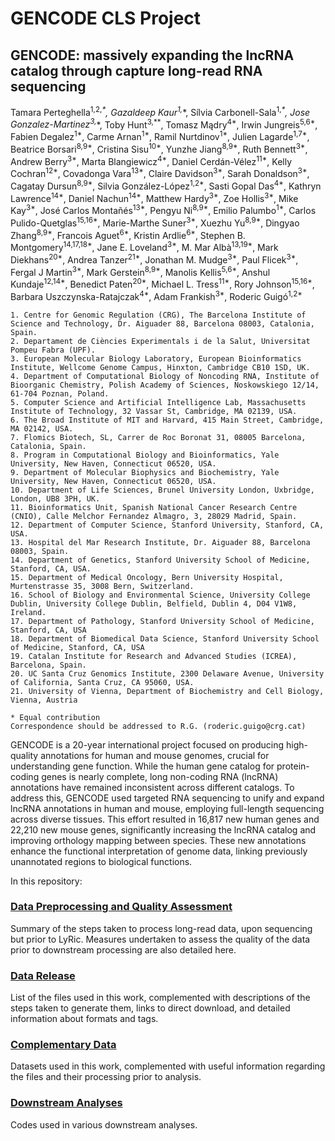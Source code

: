 # GENCODE CLS Project
## GENCODE: massively expanding the lncRNA catalog through capture long-read RNA sequencing
Tamara Perteghella<sup>1,2,*\*</sup>, Gazaldeep Kaur<sup>1,*\*</sup>,  Sílvia Carbonell-Sala<sup>1,*\*</sup>, Jose Gonzalez-Martinez<sup>3,*\*</sup>, Toby Hunt<sup>3,*\*</sup>, Tomasz Mądry<sup>4\*</sup>, Irwin Jungreis<sup>5,6\*</sup>, Fabien Degalez<sup>1\*</sup>, Carme Arnan<sup>1\*</sup>, Ramil Nurtdinov<sup>1\*</sup>, Julien Lagarde<sup>1,7\*</sup>, Beatrice Borsari<sup>8,9\*</sup>, Cristina Sisu<sup>10\*</sup>, Yunzhe Jiang<sup>8,9\*</sup>, Ruth Bennett<sup>3\*</sup>, Andrew Berry<sup>3\*</sup>, Marta Blangiewicz<sup>4\*</sup>, Daniel Cerdán-Vélez<sup>11\*</sup>, Kelly Cochran<sup>12\*</sup>, Covadonga Vara<sup>13\*</sup>, Claire Davidson<sup>3\*</sup>, Sarah Donaldson<sup>3\*</sup>, Cagatay Dursun<sup>8,9\*</sup>, Silvia González-López<sup>1,2\*</sup>, Sasti Gopal Das<sup>4\*</sup>, Kathryn Lawrence<sup>14\*</sup>, Daniel Nachun<sup>14\*</sup>, Matthew Hardy<sup>3\*</sup>, Zoe Hollis<sup>3\*</sup>, Mike Kay<sup>3\*</sup>, José Carlos Montañés<sup>13\*</sup>, Pengyu Ni<sup>8,9\*</sup>, Emilio Palumbo<sup>1\*</sup>, Carlos Pulido-Quetglas<sup>15,16\*</sup>, Marie-Marthe Suner<sup>3\*</sup>, Xuezhu Yu<sup>8,9\*</sup>, Dingyao Zhang<sup>8,9\*</sup>, Francois Aguet<sup>6\*</sup>, Kristin Ardlie<sup>6\*</sup>, Stephen B. Montgomery<sup>14,17,18\*</sup>, Jane E. Loveland<sup>3\*</sup>, M. Mar Albà<sup>13,19\*</sup>, Mark Diekhans<sup>20\*</sup>, Andrea Tanzer<sup>21\*</sup>, Jonathan M. Mudge<sup>3\*</sup>, Paul Flicek<sup>3\*</sup>, Fergal J Martin<sup>3\*</sup>, Mark Gerstein<sup>8,9\*</sup>, Manolis Kellis<sup>5,6\*</sup>, Anshul Kundaje<sup>12,14\*</sup>, Benedict Paten<sup>20\*</sup>, Michael L. Tress<sup>11\*</sup>, Rory Johnson<sup>15,16\*</sup>, Barbara Uszczynska-Ratajczak<sup>4\*</sup>, Adam Frankish<sup>3\*</sup>, Roderic Guigó<sup>1,2\*</sup>
 
    1. Centre for Genomic Regulation (CRG), The Barcelona Institute of Science and Technology, Dr. Aiguader 88, Barcelona 08003, Catalonia, Spain.
    2. Departament de Ciències Experimentals i de la Salut, Universitat Pompeu Fabra (UPF).
    3. European Molecular Biology Laboratory, European Bioinformatics Institute, Wellcome Genome Campus, Hinxton, Cambridge CB10 1SD, UK.
    4. Department of Computational Biology of Noncoding RNA, Institute of Bioorganic Chemistry, Polish Academy of Sciences, Noskowskiego 12/14, 61-704 Poznan, Poland.
    5. Computer Science and Artificial Intelligence Lab, Massachusetts Institute of Technology, 32 Vassar St, Cambridge, MA 02139, USA.
    6. The Broad Institute of MIT and Harvard, 415 Main Street, Cambridge, MA 02142, USA.
    7. Flomics Biotech, SL, Carrer de Roc Boronat 31, 08005 Barcelona, Catalonia, Spain.
    8. Program in Computational Biology and Bioinformatics, Yale University, New Haven, Connecticut 06520, USA.
    9. Department of Molecular Biophysics and Biochemistry, Yale University, New Haven, Connecticut 06520, USA.
    10. Department of Life Sciences, Brunel University London, Uxbridge, London, UB8 3PH, UK.
    11. Bioinformatics Unit, Spanish National Cancer Research Centre (CNIO), Calle Melchor Fernandez Almagro, 3, 28029 Madrid, Spain.
    12. Department of Computer Science, Stanford University, Stanford, CA, USA.
    13. Hospital del Mar Research Institute, Dr. Aiguader 88, Barcelona 08003, Spain.
    14. Department of Genetics, Stanford University School of Medicine, Stanford, CA, USA.
    15. Department of Medical Oncology, Bern University Hospital, Murtenstrasse 35, 3008 Bern, Switzerland.
    16. School of Biology and Environmental Science, University College Dublin, University College Dublin, Belfield, Dublin 4, D04 V1W8, Ireland.
    17. Department of Pathology, Stanford University School of Medicine, Stanford, CA, USA
    18. Department of Biomedical Data Science, Stanford University School of Medicine, Stanford, CA, USA
    19. Catalan Institute for Research and Advanced Studies (ICREA), Barcelona, Spain.
    20. UC Santa Cruz Genomics Institute, 2300 Delaware Avenue, University of California, Santa Cruz, CA 95060, USA.
    21. University of Vienna, Department of Biochemistry and Cell Biology, Vienna, Austria
    
    * Equal contribution
    Correspondence should be addressed to R.G. (roderic.guigo@crg.cat)

GENCODE is a 20-year international project focused on producing high-quality annotations for human and mouse genomes, crucial for understanding gene function. While the human gene catalog for protein-coding genes is nearly complete, long non-coding RNA (lncRNA) annotations have remained inconsistent across different catalogs. To address this, GENCODE used targeted RNA sequencing to unify and expand lncRNA annotations in human and mouse, employing full-length sequencing across diverse tissues. This effort resulted in 16,817 new human genes and 22,210 new mouse genes, significantly increasing the lncRNA catalog and improving orthology mapping between species. These new annotations enhance the functional interpretation of genome data, linking previously unannotated regions to biological functions.

In this repository:

### [Data Preprocessing and Quality Assessment](https://github.com/guigolab/CLS3_GENCODE/tree/main/data_preprocessing)
Summary of the steps taken to process long-read data, upon sequencing but prior to LyRic. Measures undertaken to assess the quality of the data prior to downstream processing are also detailed here.
### [Data Release](https://github.com/guigolab/CLS3_GENCODE/tree/main/data_release)
List of the files used in this work, complemented with descriptions of the steps taken to generate them, links to direct download, and detailed information about formats and tags.
### [Complementary Data](https://github.com/guigolab/CLS3_GENCODE/tree/main/complementary_data)
Datasets used in this work, complemented with useful information regarding the files and their processing prior to analysis.
### [Downstream Analyses](https://github.com/guigolab/CLS3_GENCODE/tree/main/downstream_analyses)
Codes used in various downstream analyses.
